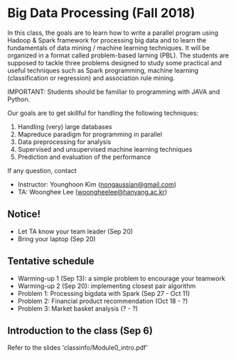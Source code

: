 # Big Data Processing (Fall 2018)

In this class, the goals are to learn how to write a parallel program using Hadoop & Spark framework for processing big data and to learn the fundamentals of data mining / machine learning techniques. It will be organized in a format called problem-based larning (PBL). The students are supposed to tackle three problems designed to study some practical and useful techniques such as Spark programming, machine learning (classification or regression) and association rule mining.

IMPORTANT: Students should be familiar to programming with JAVA and Python.

Our goals are to get skillful for handling the following techniques:
1) Handling (very) large databases
2) Mapreduce paradigm for programming in parallel
3) Data preprocessing for analysis
4) Supervised and unsupervised machine learning techniques
5) Prediction and evaluation of the performance

If any question, contact
* Instructor: Younghoon Kim (nongaussian@gmail.com)
* TA: Woonghee Lee (woongheelee@hanyang.ac.kr)

## Notice!
* Let TA know your team leader (Sep 20)
* Bring your laptop (Sep 20)

## Tentative schedule
* Warming-up 1 (Sep 13): a simple problem to encourage your teamwork
* Warming-up 2 (Sep 20): implementing closest pair algorithm
* Problem 1: Processing bigdata with Spark (Sep 27 - Oct 11)
* Problem 2: Financial product recommendation (Oct 18 - ?)
* Problem 3: Market basket analysis (? - ?)

## Introduction to the class (Sep 6)

Refer to the slides 'classinfo/Module0_intro.pdf'

